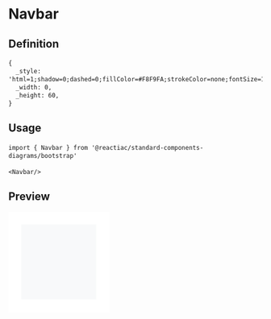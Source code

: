 # Navbar

## Definition

```
{
  _style: 'html=1;shadow=0;dashed=0;fillColor=#F8F9FA;strokeColor=none;fontSize=16;fontColor=#181819;align=left;spacing=15;',
  _width: 0,
  _height: 60,
}
```

## Usage

```
import { Navbar } from '@reactiac/standard-components-diagrams/bootstrap'

<Navbar/>
```

## Preview

<img src="./navbar.png" width="200"/>
